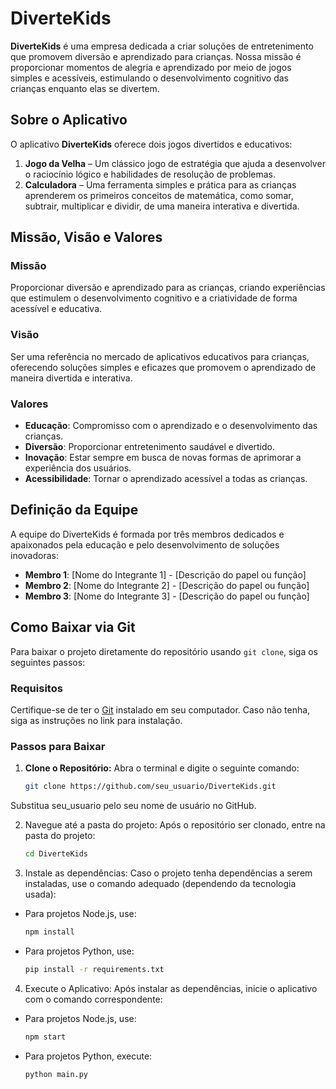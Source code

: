 # DiverteKids

**DiverteKids** é uma empresa dedicada a criar soluções de entretenimento que promovem diversão e aprendizado para crianças. Nossa missão é proporcionar momentos de alegria e aprendizado por meio de jogos simples e acessíveis, estimulando o desenvolvimento cognitivo das crianças enquanto elas se divertem.

## Sobre o Aplicativo

O aplicativo **DiverteKids** oferece dois jogos divertidos e educativos:

1. **Jogo da Velha** – Um clássico jogo de estratégia que ajuda a desenvolver o raciocínio lógico e habilidades de resolução de problemas.
2. **Calculadora** – Uma ferramenta simples e prática para as crianças aprenderem os primeiros conceitos de matemática, como somar, subtrair, multiplicar e dividir, de uma maneira interativa e divertida.

## Missão, Visão e Valores

### Missão
Proporcionar diversão e aprendizado para as crianças, criando experiências que estimulem o desenvolvimento cognitivo e a criatividade de forma acessível e educativa.

### Visão
Ser uma referência no mercado de aplicativos educativos para crianças, oferecendo soluções simples e eficazes que promovem o aprendizado de maneira divertida e interativa.

### Valores
- **Educação**: Compromisso com o aprendizado e o desenvolvimento das crianças.
- **Diversão**: Proporcionar entretenimento saudável e divertido.
- **Inovação**: Estar sempre em busca de novas formas de aprimorar a experiência dos usuários.
- **Acessibilidade**: Tornar o aprendizado acessível a todas as crianças.

## Definição da Equipe

A equipe do DiverteKids é formada por três membros dedicados e apaixonados pela educação e pelo desenvolvimento de soluções inovadoras:

- **Membro 1**: [Nome do Integrante 1] - [Descrição do papel ou função]
- **Membro 2**: [Nome do Integrante 2] - [Descrição do papel ou função]
- **Membro 3**: [Nome do Integrante 3] - [Descrição do papel ou função]


## Como Baixar via Git

Para baixar o projeto diretamente do repositório usando `git clone`, siga os seguintes passos:

### Requisitos

Certifique-se de ter o [Git](https://git-scm.com/) instalado em seu computador. Caso não tenha, siga as instruções no link para instalação.

### Passos para Baixar

1. **Clone o Repositório:**
   Abra o terminal e digite o seguinte comando:
   ```bash
   git clone https://github.com/seu_usuario/DiverteKids.git
  Substitua seu_usuario pelo seu nome de usuário no GitHub.

2. Navegue até a pasta do projeto:
Após o repositório ser clonado, entre na pasta do projeto:
   ```bash
   cd DiverteKids
   
3. Instale as dependências:
Caso o projeto tenha dependências a serem instaladas, use o comando adequado (dependendo da tecnologia usada):
- Para projetos Node.js, use:
  ```bash
  npm install
- Para projetos Python, use:
  ```bash
  pip install -r requirements.txt
  
4. Execute o Aplicativo:
Após instalar as dependências, inicie o aplicativo com o comando correspondente:

- Para projetos Node.js, use:
  ```bash
  npm start
- Para projetos Python, execute:
  ```bash
  python main.py

